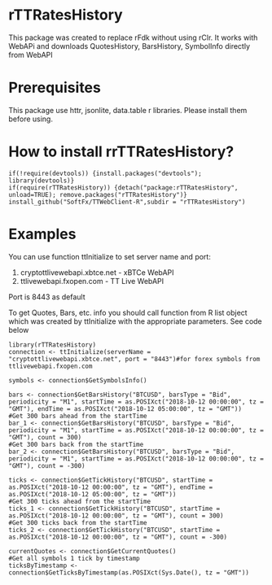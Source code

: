 # rTTRatesHistory
This package was created to replace rFdk without using rClr. It works with WebAPi and downloads QuotesHistory, BarsHistory, SymbolInfo directly from WebAPI

# Prerequisites
This package use httr, jsonlite, data.table r libraries. Please install them before using.

# How to install rrTTRatesHistory?
```
if(!require(devtools)) {install.packages("devtools"); library(devtools)}
if(require(rTTRatesHistory)) {detach("package:rTTRatesHistory", unload=TRUE); remove.packages("rTTRatesHistory")}
install_github("SoftFx/TTWebClient-R",subdir = "rTTRatesHistory")	 

```

# Examples
 You can use function ttInitialize to set server name and port:
1) cryptottlivewebapi.xbtce.net - xBTCe WebAPI
2) ttlivewebapi.fxopen.com - TT Live WebAPI

Port is 8443 as default

To get Quotes, Bars, etc. info you should call function from R list object which was created by ttInitialize with the appropriate parameters. 
See code below

```
library(rTTRatesHistory)
connection <- ttInitialize(serverName = "cryptottlivewebapi.xbtce.net", port = "8443")#for forex symbols from ttlivewebapi.fxopen.com

symbols <- connection$GetSymbolsInfo()

bars <- connection$GetBarsHistory("BTCUSD", barsType = "Bid", periodicity = "M1", startTime = as.POSIXct("2018-10-12 00:00:00", tz = "GMT"), endTime = as.POSIXct("2018-10-12 05:00:00", tz = "GMT"))
#Get 300 bars ahead from the startTime
bar_1 <- connection$GetBarsHistory("BTCUSD", barsType = "Bid", periodicity = "M1", startTime = as.POSIXct("2018-10-12 00:00:00", tz = "GMT"), count = 300)
#Get 300 bars back from the startTime
bar_2 <- connection$GetBarsHistory("BTCUSD", barsType = "Bid", periodicity = "M1", startTime = as.POSIXct("2018-10-12 00:00:00", tz = "GMT"), count = -300)

ticks <- connection$GetTickHistory("BTCUSD", startTime = as.POSIXct("2018-10-12 00:00:00", tz = "GMT"), endTime = as.POSIXct("2018-10-12 05:00:00", tz = "GMT"))
#Get 300 ticks ahead from the startTime
ticks_1 <- connection$GetTickHistory("BTCUSD", startTime = as.POSIXct("2018-10-12 00:00:00", tz = "GMT"), count = 300)
#Get 300 ticks back from the startTime
ticks_2 <- connection$GetTickHistory("BTCUSD", startTime = as.POSIXct("2018-10-12 00:00:00", tz = "GMT"), count = -300)

currentQuotes <- connection$GetCurrentQuotes()
#Get all symbols 1 tick by timestamp
ticksByTimestamp <- connection$GetTicksByTimestamp(as.POSIXct(Sys.Date(), tz = "GMT"))
 
```
